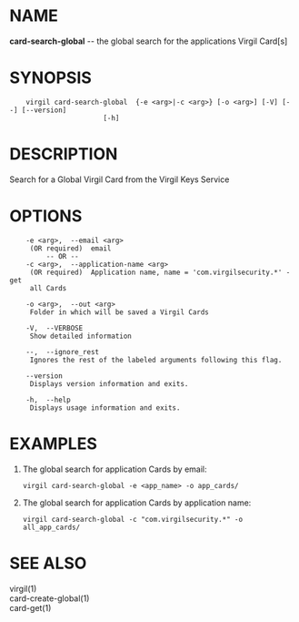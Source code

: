 NAME
====

**card-search-global** -- the global search for the applications Virgil
Card\[s\]

SYNOPSIS
========

        virgil card-search-global  {-e <arg>|-c <arg>} [-o <arg>] [-V] [--] [--version]
                           [-h]

DESCRIPTION
===========

Search for a Global Virgil Card from the Virgil Keys Service

OPTIONS
=======

        -e <arg>,  --email <arg>
         (OR required)  email
             -- OR --
        -c <arg>,  --application-name <arg>
         (OR required)  Application name, name = 'com.virgilsecurity.*' - get
         all Cards

        -o <arg>,  --out <arg>
         Folder in which will be saved a Virgil Cards

        -V,  --VERBOSE
         Show detailed information

        --,  --ignore_rest
         Ignores the rest of the labeled arguments following this flag.

        --version
         Displays version information and exits.

        -h,  --help
         Displays usage information and exits.

EXAMPLES
========

1.  The global search for application Cards by email:

        virgil card-search-global -e <app_name> -o app_cards/

2.  The global search for application Cards by application name:

        virgil card-search-global -c "com.virgilsecurity.*" -o all_app_cards/

SEE ALSO
========

virgil(1)  
card-create-global(1)  
card-get(1)
